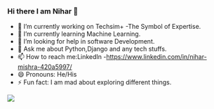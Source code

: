 ### Hi there I am Nihar 👋



- 🔭 I’m currently working on Techsim+ -The Symbol of Expertise.
- 🌱 I’m currently learning Machine Learning.
- 🤔 I’m looking for help in software Development.
- 💬 Ask me about Python,Django and any tech stuffs.
- 📫 How to reach me:LinkedIn -https://www.linkedin.com/in/nihar-mishra-420a5997/
- 😄 Pronouns: He/His
- ⚡ Fun fact: I am mad about exploring different things.


<img src="https://github-readme-stats.vercel.app/api?username=nihar9938&&show_icons=true&title_color=ffffff&icon_color=bb2acf&text_color=daf7dc&bg_color=151515">
